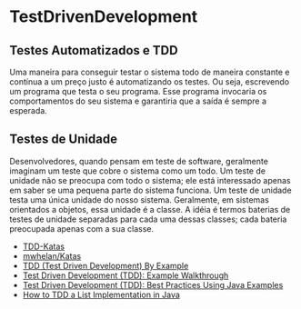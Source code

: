 # TestDrivenDevelopment
## Testes Automatizados e TDD
Uma maneira para conseguir testar o sistema todo de maneira constante e contínua a um preço justo é automatizando os testes. Ou seja, escrevendo um programa que testa o seu programa. Esse programa invocaria os comportamentos do seu sistema e garantiria que a saída é sempre a esperada.

## Testes de Unidade
Desenvolvedores, quando pensam em teste de software, geralmente imaginam um teste que cobre o sistema como um todo. Um teste de unidade não se preocupa com todo o sistema; ele está interessado apenas em saber se uma pequena parte do sistema funciona.
Um teste de unidade testa uma única unidade do nosso sistema. Geralmente, em sistemas orientados a objetos, essa unidade é a classe. A idéia é termos baterias de testes de unidade separadas para cada uma dessas classes; cada bateria preocupada apenas com a sua classe.

- [TDD-Katas](https://github.com/TDD-Katas)
- [mwhelan/Katas](https://github.com/mwhelan/Katas)
- [TDD (Test Driven Development) By Example](https://www.basicsbehind.com/2014/09/17/tdd-by-example-2/)
- [Test Driven Development (TDD): Example Walkthrough](https://technologyconversations.com/2013/12/20/test-driven-development-tdd-example-walkthrough/)
- [Test Driven Development (TDD): Best Practices Using Java Examples](https://technologyconversations.com/2013/12/24/test-driven-development-tdd-best-practices-using-java-examples-2/)
- [How to TDD a List Implementation in Java](https://www.baeldung.com/java-test-driven-list)
